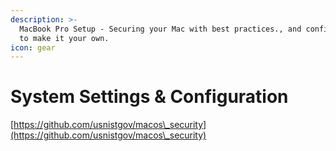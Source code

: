 ```yaml
---
description: >-
  MacBook Pro Setup - Securing your Mac with best practices., and configure it
  to make it your own.
icon: gear
---
```


# System Settings & Configuration

[https://github.com/usnistgov/macos\_security](https://github.com/usnistgov/macos\_security)
